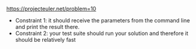 https://projecteuler.net/problem=10

* Constraint 1: it should receive the parameters from the command line and print the result there.
* Constraint 2: your test suite should run your solution and therefore it should be relatively fast